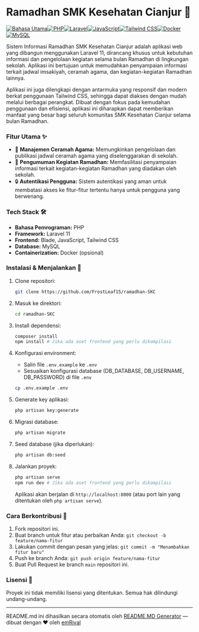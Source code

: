 # Ramadhan SMK Kesehatan Cianjur 🕌

[![Bahasa Utama](https://img.shields.io/badge/language-Blade-blue?style=flat-square&logo=laravel&logoColor=white)](https://www.php.net/)[![PHP](https://img.shields.io/badge/PHP-8.2+-777BB4?style=flat-square&logo=php&logoColor=white&style=for-the-badge&color=777BB4&logoColor=white "PHP")](https://www.php.net/)[![Laravel](https://img.shields.io/badge/Laravel-11-FF2D20?style=flat-square&logo=laravel&logoColor=white&style=for-the-badge&color=FF2D20&logoColor=white "Laravel")](https://laravel.com/)[![JavaScript](https://img.shields.io/badge/JavaScript-F7DF1E?style=flat-square&logo=javascript&logoColor=black&style=for-the-badge&color=F7DF1E&logoColor=black "JavaScript")](https://www.javascript.com/)[![Tailwind CSS](https://img.shields.io/badge/Tailwind_CSS-3.4.1-38B2AC?style=flat-square&logo=tailwindcss&logoColor=white&style=for-the-badge&color=38B2AC&logoColor=white "Tailwind CSS")](https://tailwindcss.com/)[![Docker](https://img.shields.io/badge/Docker-2496ED?style=flat-square&logo=docker&logoColor=white&style=for-the-badge&color=2496ED&logoColor=white "Docker")](https://www.docker.com/)[![MySQL](https://img.shields.io/badge/MySQL-4479A1?style=flat-square&logo=mysql&logoColor=white&style=for-the-badge&color=4479A1&logoColor=white "MySQL")]()

Sistem Informasi Ramadhan SMK Kesehatan Cianjur adalah aplikasi web yang dibangun menggunakan Laravel 11, dirancang khusus untuk kebutuhan informasi dan pengelolaan kegiatan selama bulan Ramadhan di lingkungan sekolah. Aplikasi ini bertujuan untuk memudahkan penyampaian informasi terkait jadwal imsakiyah, ceramah agama, dan kegiatan-kegiatan Ramadhan lainnya.

Aplikasi ini juga dilengkapi dengan antarmuka yang responsif dan modern berkat penggunaan Tailwind CSS, sehingga dapat diakses dengan mudah melalui berbagai perangkat. Dibuat dengan fokus pada kemudahan penggunaan dan efisiensi, aplikasi ini diharapkan dapat memberikan manfaat yang besar bagi seluruh komunitas SMK Kesehatan Cianjur selama bulan Ramadhan.

### **Fitur Utama ✨**

*   🎤 **Manajemen Ceramah Agama:** Memungkinkan pengelolaan dan publikasi jadwal ceramah agama yang diselenggarakan di sekolah.
*   📢 **Pengumuman Kegiatan Ramadhan:** Memfasilitasi penyampaian informasi terkait kegiatan-kegiatan Ramadhan yang diadakan oleh sekolah.
*   🔒 **Autentikasi Pengguna:** Sistem autentikasi yang aman untuk membatasi akses ke fitur-fitur tertentu hanya untuk pengguna yang berwenang.

### **Tech Stack 🛠️**

*   **Bahasa Pemrograman:** PHP
*   **Framework:** Laravel 11
*   **Frontend:** Blade, JavaScript, Tailwind CSS
*   **Database:** MySQL
*   **Containerization:** Docker (opsional)

### **Instalasi & Menjalankan 🚀**

1.  Clone repositori:
    ```bash
    git clone https://github.com/FrostLeaf15/ramadhan-SKC
    ```
2.  Masuk ke direktori:
    ```bash
    cd ramadhan-SKC
    ```
3.  Install dependensi:
    ```bash
    composer install
    npm install # Jika ada aset frontend yang perlu dikompilasi
    ```
4.  Konfigurasi environment:
    *   Salin file `.env.example` ke `.env`
    *   Sesuaikan konfigurasi database (DB_DATABASE, DB_USERNAME, DB_PASSWORD) di file `.env`
    ```bash
    cp .env.example .env
    ```
5.  Generate key aplikasi:
    ```bash
    php artisan key:generate
    ```
6.  Migrasi database:
    ```bash
    php artisan migrate
    ```
7.  Seed database (jika diperlukan):
     ```bash
     php artisan db:seed
     ```

8.  Jalankan proyek:
    ```bash
    php artisan serve
    npm run dev # Jika ada aset frontend yang perlu dikompilasi
    ```

    Aplikasi akan berjalan di `http://localhost:8000` (atau port lain yang ditentukan oleh `php artisan serve`).

### **Cara Berkontribusi 🤝**

1.  Fork repositori ini.
2.  Buat branch untuk fitur atau perbaikan Anda: `git checkout -b feature/nama-fitur`
3.  Lakukan commit dengan pesan yang jelas: `git commit -m "Menambahkan fitur baru"`
4.  Push ke branch Anda: `git push origin feature/nama-fitur`
5.  Buat Pull Request ke branch `main` repositori ini.

### **Lisensi 📄**

Proyek ini tidak memiliki lisensi yang ditentukan. Semua hak dilindungi undang-undang.


---
README.md ini dihasilkan secara otomatis oleh [README.MD Generator](https://github.com/emRival) — dibuat dengan ❤️ oleh [emRival](https://github.com/emRival)
